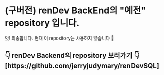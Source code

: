 # (구버전) renDev BackEnd의 "예전" repository 입니다.

앗! 죄송합니다. 현재 이 repository는 사용하지 않습니다 🙏
<br>

<h2> 👇 renDev Backend의 repository 보러가기 👇<br> 
[https://github.com/jerryjudymary/renDevSQL] </h2>

